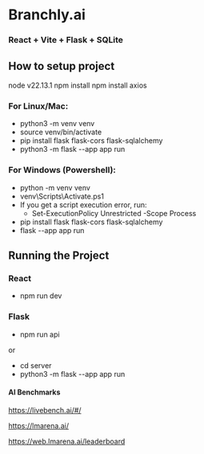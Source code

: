 # Branchly.ai

### React + Vite + Flask + SQLite

## How to setup project

node v22.13.1
npm install
npm install axios

### For Linux/Mac:

- python3 -m venv venv
- source venv/bin/activate
- pip install flask flask-cors flask-sqlalchemy
- python3 -m flask --app app run

### For Windows (Powershell):

- python -m venv venv
- venv\Scripts\Activate.ps1
- If you get a script execution error, run:
  - Set-ExecutionPolicy Unrestricted -Scope Process
- pip install flask flask-cors flask-sqlalchemy
- flask --app app run

## Running the Project

### React

- npm run dev

### Flask

- npm run api

or

- cd server
- python3 -m flask --app app run

#### AI Benchmarks
https://livebench.ai/#/

https://lmarena.ai/

https://web.lmarena.ai/leaderboard
